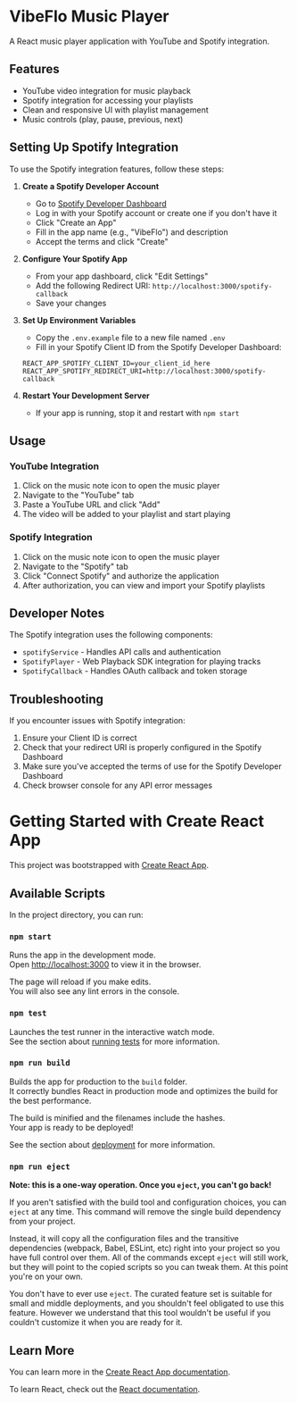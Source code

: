 # VibeFlo Music Player

A React music player application with YouTube and Spotify integration.

## Features

- YouTube video integration for music playback
- Spotify integration for accessing your playlists
- Clean and responsive UI with playlist management
- Music controls (play, pause, previous, next)

## Setting Up Spotify Integration

To use the Spotify integration features, follow these steps:

1. **Create a Spotify Developer Account**
   - Go to [Spotify Developer Dashboard](https://developer.spotify.com/dashboard/)
   - Log in with your Spotify account or create one if you don't have it
   - Click "Create an App"
   - Fill in the app name (e.g., "VibeFlo") and description
   - Accept the terms and click "Create"

2. **Configure Your Spotify App**
   - From your app dashboard, click "Edit Settings"
   - Add the following Redirect URI: `http://localhost:3000/spotify-callback`
   - Save your changes

3. **Set Up Environment Variables**
   - Copy the `.env.example` file to a new file named `.env`
   - Fill in your Spotify Client ID from the Spotify Developer Dashboard:
   ```
   REACT_APP_SPOTIFY_CLIENT_ID=your_client_id_here
   REACT_APP_SPOTIFY_REDIRECT_URI=http://localhost:3000/spotify-callback
   ```

4. **Restart Your Development Server**
   - If your app is running, stop it and restart with `npm start`

## Usage

### YouTube Integration
1. Click on the music note icon to open the music player
2. Navigate to the "YouTube" tab
3. Paste a YouTube URL and click "Add"
4. The video will be added to your playlist and start playing

### Spotify Integration
1. Click on the music note icon to open the music player
2. Navigate to the "Spotify" tab
3. Click "Connect Spotify" and authorize the application
4. After authorization, you can view and import your Spotify playlists

## Developer Notes

The Spotify integration uses the following components:
- `spotifyService` - Handles API calls and authentication
- `SpotifyPlayer` - Web Playback SDK integration for playing tracks
- `SpotifyCallback` - Handles OAuth callback and token storage

## Troubleshooting

If you encounter issues with Spotify integration:
1. Ensure your Client ID is correct
2. Check that your redirect URI is properly configured in the Spotify Dashboard
3. Make sure you've accepted the terms of use for the Spotify Developer Dashboard
4. Check browser console for any API error messages

# Getting Started with Create React App

This project was bootstrapped with [Create React App](https://github.com/facebook/create-react-app).

## Available Scripts

In the project directory, you can run:

### `npm start`

Runs the app in the development mode.\
Open [http://localhost:3000](http://localhost:3000) to view it in the browser.

The page will reload if you make edits.\
You will also see any lint errors in the console.

### `npm test`

Launches the test runner in the interactive watch mode.\
See the section about [running tests](https://facebook.github.io/create-react-app/docs/running-tests) for more information.

### `npm run build`

Builds the app for production to the `build` folder.\
It correctly bundles React in production mode and optimizes the build for the best performance.

The build is minified and the filenames include the hashes.\
Your app is ready to be deployed!

See the section about [deployment](https://facebook.github.io/create-react-app/docs/deployment) for more information.

### `npm run eject`

**Note: this is a one-way operation. Once you `eject`, you can't go back!**

If you aren't satisfied with the build tool and configuration choices, you can `eject` at any time. This command will remove the single build dependency from your project.

Instead, it will copy all the configuration files and the transitive dependencies (webpack, Babel, ESLint, etc) right into your project so you have full control over them. All of the commands except `eject` will still work, but they will point to the copied scripts so you can tweak them. At this point you're on your own.

You don't have to ever use `eject`. The curated feature set is suitable for small and middle deployments, and you shouldn't feel obligated to use this feature. However we understand that this tool wouldn't be useful if you couldn't customize it when you are ready for it.

## Learn More

You can learn more in the [Create React App documentation](https://facebook.github.io/create-react-app/docs/getting-started).

To learn React, check out the [React documentation](https://reactjs.org/).
